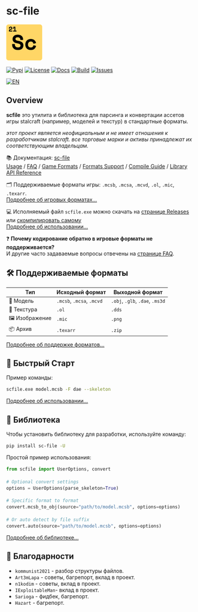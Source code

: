 # sc-file

<!-- Links -->

[pypi]: https://pypi.org/project/sc-file
[license]: https://opensource.org/licenses/MIT
[build]: https://github.com/onejeuu/sc-file/actions/workflows/build.yml
[issues]: https://github.com/onejeuu/sc-file/issues
[releases]: https://github.com/onejeuu/sc-file/releases
[docs]: https://sc-file.readthedocs.io/en/latest
[readme-en]: README.md

<!-- Docs -->

[docs-usage]: https://sc-file.readthedocs.io/en/latest/usage.html
[docs-faq]: https://sc-file.readthedocs.io/en/latest/faq.html
[docs-formats]: https://sc-file.readthedocs.io/en/latest/formats.html
[docs-support]: https://sc-file.readthedocs.io/en/latest/support.html
[docs-compile]: https://sc-file.readthedocs.io/en/latest/compile.html
[docs-library]: https://sc-file.readthedocs.io/en/latest/api/index.html

<!-- Badges -->

[badge-pypi]: https://img.shields.io/pypi/v/sc-file.svg
[badge-license]: https://img.shields.io/github/license/onejeuu/sc-file
[badge-docs]: https://img.shields.io/readthedocs/sc-file
[badge-build]: https://img.shields.io/github/actions/workflow/status/onejeuu/sc-file/build.yml
[badge-issues]: https://img.shields.io/github/issues/onejeuu/sc-file
[badge-en]: https://img.shields.io/badge/translate%20to-English%20%F0%9F%87%AC%F0%9F%87%A7-white

<img src="assets/scfile.svg" alt="icon" width="96" />

[![Pypi][badge-pypi]][pypi] [![License][badge-license]][license] [![Docs][badge-docs]][docs] [![Build][badge-build]][build] [![Issues][badge-issues]][issues]

[![EN][badge-en]][readme-en]

## Overview

**scfile** это утилита и библиотека для парсинга и конвертации ассетов игры stalcraft (например, моделей и текстур) в стандартные форматы.

_этот проект является неофициальным и не имеет отношения к разработчикам stalcraft. все торговые марки и активы принадлежат их соответствующим владельцам._

📚 Документация: [sc-file][docs] \
[Usage][docs-usage] / [FAQ][docs-faq] /
[Game Formats][docs-formats] / [Formats Support][docs-support] /
[Compile Guide][docs-compile] / [Library API Reference][docs-library]

🗂️ Поддерживаемые форматы игры: `.mcsb`, `.mcsa`, `.mcvd`, `.ol`, `.mic`, `.texarr`. \
[Подробнее об игровых форматах...][docs-formats]

💻 Исполняемый файл `scfile.exe` можно скачать на [странице Releases][releases] или [скомпилировать самому][docs-compile] \
[Подробнее об использовании...][docs-usage]

❓ **Почему кодирование обратно в игровые форматы не поддерживается?** \
И другие часто задаваемые вопросы отвечены на [странице FAQ][docs-faq].

## 🛠️ Поддерживаемые форматы

| Тип            | Исходный формат           | Выходной формат                 |
| -------------- | ------------------------- | ------------------------------- |
| 🧊 Модель      | `.mcsb`, `.mcsa`, `.mcvd` | `.obj`, `.glb`, `.dae`, `.ms3d` |
| 🧱 Текстура    | `.ol`                     | `.dds`                          |
| 🖼️ Изображение | `.mic`                    | `.png`                          |
| 📦 Архив       | `.texarr`                 | `.zip`                          |

[Подробнее об поддержке форматов...][docs-support]

## 🚀 Быстрый Старт

Пример команды:

```bash
scfile.exe model.mcsb -F dae --skeleton
```

[Подробнее об использовании...][docs-usage]

## 📖 Библиотека

Чтобы установить библиотеку для разработки, используйте команду:

```bash
pip install sc-file -U
```

Простой пример использования:

```python
from scfile import UserOptions, convert

# Optional convert settings
options = UserOptions(parse_skeleton=True)

# Specific format to format
convert.mcsb_to_obj(source="path/to/model.mcsb", options=options)

# Or auto detect by file suffix
convert.auto(source="path/to/model.mcsb", options=options)
```

[Подробнее об библиотеке...][docs-library]

## 🤝 Благодарности

- `kommunist2021` - разбор структуры файлов.
- `Art3mLapa` - советы, багрепорт, вклад в проект.
- `n1kodim` - советы, вклад в проект.
- `IExploitableMan`- вклад в проект.
- `Sarioga` - фидбек, багрепорт.
- `Hazart` - багрепорт.
